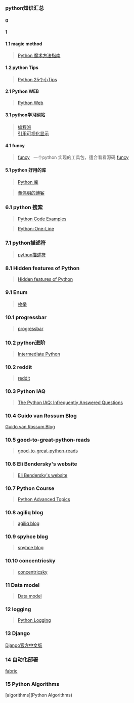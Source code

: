### python知识汇总

#### 0
#### 1
#### 1.1 magic method
> [Python 魔术方法指南](https://github.com/PyCodersCN/PyCodersCN/blob/master/issue6/a-guide-to-pythons-magic-methods.rst)  <br/>

#### 1.2 python Tips
> [Python 25个小Tips](http://book.pythontips.com/en/latest/index.html)            <br/>

#### 2.1 Python WEB
>[Python Web](http://python-web-guide.readthedocs.io/zh/latest/)                     <br/>


#### 3.1 python学习网站
>[编程派](http://codingpy.com/) </br>
>[引用可视化显示]( http://www.pythontutor.com)</br>


#### 4.1 funcy 
>[funcy](http://funcy.readthedocs.io/en/stable/overview.html)   一个python 实现的工具包，适合看看源码
>[funcy](http://funcy.readthedocs.io/en/stable/cheatsheet.html)


#### 5.1 python 好用的库
>[Python 库](https://segmentfault.com/a/1190000010103386)

>[董伟明的博客](https://dongweiming.github.io/)

### 6.1 python 搜索

> [Python Code Examples](https://www.programcreek.com/python/)

> [Python-One-Line](https://arunrocks.com/python-one-liner-games/)

### 7.1 python描述符

> [python描述符](http://python.jobbole.com/tag/描述符/)

### 8.1 Hidden features of Python

> [Hidden features of Python](https://stackoverflow.com/questions/101268/hidden-features-of-python#109182)

### 9.1 Enum

> [枚举](https://docs.python.org/3/library/enum.html)

### 10.1 progressbar

> [progressbar](http://progressbar-2.readthedocs.io/en/latest/index.html)

### 10.2 python进阶

> [Intermediate Python](https://github.com/eastlakeside/interpy-zh)

### 10.2 reddit 

> [reddit](https://www.reddit.com/r/Python/)

### 10.3 Python IAQ

> [The Python IAQ: Infrequently Answered Questions](http://norvig.com/python-iaq.html)

### 10.4 Guido van Rossum Blog

[Guido van Rossum Blog](https://www.blogger.com/profile/12821714508588242516)

### 10.5 good-to-great-python-reads 

> [good-to-great-python-reads](http://jessenoller.com/good-to-great-python-reads/)

### 10.6 Eli Bendersky's website

> [Eli Bendersky's website](https://eli.thegreenplace.net/archives/all)

### 10.7 Python Course

> [Python Advanced Topics](https://www.python-course.eu/advanced_topics.php)

### 10.8  agiliq blog
> [agiliq blog](https://www.agiliq.com/blog/)

### 10.9  spyhce blog
> [spyhce blog](https://spyhce.com/blog)

### 10.10 concentricsky
>[concentricsky](https://www.concentricsky.com/articles)

### 11 Data model

> [Data model](https://docs.python.org/3/reference/datamodel.html)

### 12 logging

> [Python Logging](https://docs.python.org/3/library/logging.html)



### 13 Django

[Django官方中文版](https://docs.djangoproject.com/zh-hans/2.0/)



### 14 自动化部署

[fabric](http://www.fabfile.org)



### 15 Python Algorithms

[algorithms](Python Algorithms)



